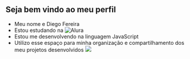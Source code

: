 ## Seja bem vindo ao meu perfil     
- Meu nome e Diego Fereira 
- Estou estudando na ![Alura](linkhttps://www.alura.com.br/)
- Estou me desenvolvendo na linguagem JavaScript
- Utilizo esse espaço para minha organização e compartilhamento dos meu projetos desenvolvidos
![](https://media1.tenor.com/m/mkyYVKO-4XwAAAAC/henshin-berubah.gif)
